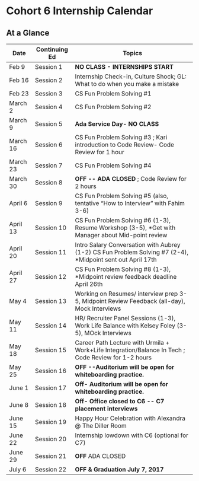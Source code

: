 # Cohort 6 Internship Calendar

## At a Glance

Date    | Continuing Ed        | Topics
--------|----------------------|-----------------------------
Feb 9   | Session 1     | **NO CLASS - INTERNSHIPS START**
Feb 16  | Session 2     | Internship Check-in, Culture Shock; GL: What to do when you make a mistake
Feb 23  | Session 3     | CS Fun Problem Solving #1
March 2  | Session 4     | CS Fun Problem Solving #2
March 9  | Session 5     | **Ada Service Day- NO CLASS**
March 16  | Session 6     | CS Fun Problem Solving #3 ; Kari introduction to Code Review- Code Review for 1 hour
March 23   | Session 7     | CS Fun Problem Solving #4
March 30   | Session 8     | **OFF -- ADA CLOSED** ; Code Review for 2 hours
April 6  | Session 9     | CS Fun Problem Solving #5 (also, tentative “How to Interview” with Fahim 3-6)
April 13  | Session 10    | CS Fun Problem Solving #6 (1-3), Resume Workshop (3-5), *Get with Manager about Mid-point review
April 20  | Session 11    | Intro Salary Conversation with Aubrey (1-2) CS Fun Problem Solving #7 (2-4), *Midpoint sent out   April 17th
April 27  | Session 12    | CS Fun Problem Solving #8 (1-3), *Midpoint review feedback deadline April 26th 
May 4  | Session 13    | Working on Resumes/ interview prep 3-5, Midpoint Review  Feedback (all-day), Mock Interviews 
May 11  | Session 14    | HR/ Recruiter Panel Sessions (1-3), Work Life Balance with Kelsey Foley (3-5), MOck Interviews 
May 18  | Session 15    | Career Path Lecture with Urmila + Work+Life Integration/Balance In Tech ; Code Review for 1-2 hours
May 25  | Session 16    | **OFF --Auditorium will be open for whiteboarding practice.** 
June 1  | Session 17    | **Off- Auditorium will be open for whiteboarding practice.** 
June 8  | Session 18    | **Off- Office closed to C6 -- C7 placement interviews**
June 15  | Session 19    | Happy Hour Celebration with Alexandra @ The Diller Room
June 22  | Session 20    | Internship lowdown with C6 (optional for C7) 
June 29  | Session 21    | **OFF** ADA CLOSED
July 6  | Session 22    | **OFF & Graduation July 7, 2017**
